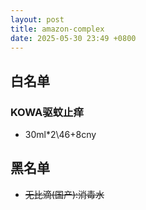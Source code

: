 ```yaml
---
layout: post
title: amazon-complex
date: 2025-05-30 23:49 +0800
---
```


## 白名单

### KOWA驱蚊止痒
- 30ml*2\46+8cny

## 黑名单

- ~~无比滴(国产):消毒水~~